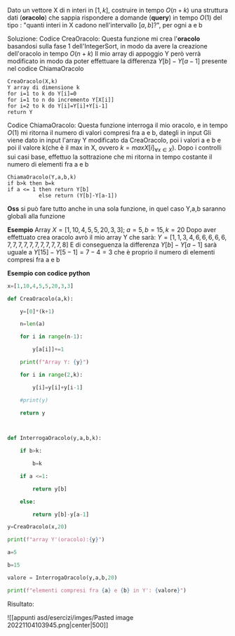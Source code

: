 Dato un vettore X di n interi in $[1,k]$, costruire in tempo $O(n+k)$ una struttura dati (**oracolo**) che sappia rispondere a domande (**query**) in tempo $O(1)$ del tipo : "quanti interi in X cadono nell'intervallo $[a,b]$?", per ogni a e b

Soluzione:
Codice CreaOracolo:
Questa funzione mi crea l'**oracolo** basandosi sulla fase 1 dell'IntegerSort, in modo da avere la creazione dell'oracolo in tempo $O(n+k)$
Il mio array di appoggio Y però verrà modificato in modo da poter effettuare la differenza $Y[b]-Y[a-1]$ presente nel codice ChiamaOracolo

```pseudo
CreaOracolo(X,k)
Y array di dimensione k
for i=1 to k do Y[i]=0
for i=1 to n do incremento Y[X[i]]
for i=2 to k do Y[i]=Y[i]+Y[i-1]
return Y
```

Codice ChiamaOracolo:
Questa funzione interroga il mio oracolo, e in tempo $O(1)$ mi ritorna il numero di valori compresi fra a e b, dategli in input
Gli viene dato in input l'array Y modificato da CreaOracolo, poi i valori a e b e poi il valore k(che è il max in X, ovvero $k=max{X[i]}_{\forall x\in X}$). Dopo i controlli sui casi base, effettuo la sottrazione che mi ritorna in tempo costante il numero di elementi fra a e b

```pseudo
ChiamaOracolo(Y,a,b,k)
if b>k then b=k
if a <= 1 then return Y[b]
		  else return (Y[b]-Y[a-1])
```

**Oss** si può fare tutto anche in una sola funzione, in quel caso Y,a,b saranno globali alla funzione

**Esempio**
Array $X=[1,10,4,5,5,20,3,3];\:a=5,b=15,k=20$
Dopo aver effettuato crea oracolo avrò il mio array Y che sarà:
$Y=[1,1,3,4,6,6,6,6,6,7,7,7,7,7,7,7,7,7,7,8]$
E di conseguenza la differenza $Y[b]-Y[a-1]$ sarà uguale a $Y[15]-Y[5-1]=7-4=3$
che è proprio il numero di elementi compresi fra a e b

**Esempio con codice python**

```python
x=[1,10,4,5,5,20,3,3]

def CreaOracolo(a,k):

    y=[0]*(k+1)

    n=len(a)

    for i in range(n-1):

        y[a[i]]+=1

    print(f"Array Y: {y}")

    for i in range(2,k):

        y[i]=y[i]+y[i-1]

    #print(y)

    return y

  

def InterrogaOracolo(y,a,b,k):

    if b>k:

        b=k

    if a <=1:

        return y[b]

    else:

        return y[b]-y[a-1]

y=CreaOracolo(x,20)

print(f"array Y'(oracolo):{y}")

a=5

b=15

valore = InterrogaOracolo(y,a,b,20)

print(f"elementi compresi fra {a} e {b} in Y': {valore}")
```

Risultato:

![[appunti asd/esercizi/imges/Pasted image 20221104103945.png|center|500]]



